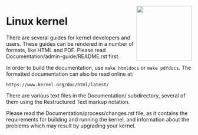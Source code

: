 <a href="https://www.kernel.org"><img src="https://camo.githubusercontent.com/570d351494fa092e02b56567f29906fbece9a7213505b5a3716b966b796928d5/68747470733a2f2f7765622d66726f6e74656e642e78797a2f6173736574732f7376672f4c696e75782e737667" height="150" align="right"></a>
# Linux kernel

There are several guides for kernel developers and users. These guides can
be rendered in a number of formats, like HTML and PDF. Please read
Documentation/admin-guide/README.rst first.

In order to build the documentation, use `make htmldocs` or
`make pdfdocs`.  The formatted documentation can also be read online at:

    https://www.kernel.org/doc/html/latest/

There are various text files in the Documentation/ subdirectory,
several of them using the Restructured Text markup notation.

Please read the Documentation/process/changes.rst file, as it contains the
requirements for building and running the kernel, and information about
the problems which may result by upgrading your kernel.
